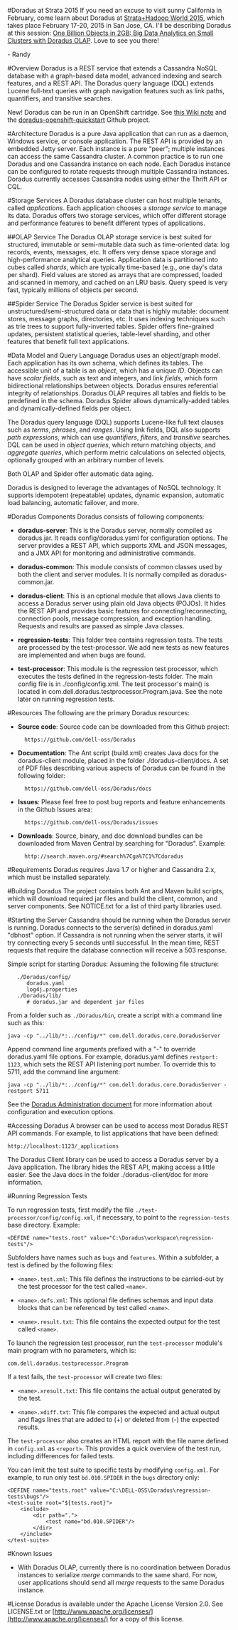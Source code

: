 #Doradus at Strata 2015
If you need an excuse to visit sunny California in February, come learn about Doradus at [Strata+Hadoop World 2015](http://strataconf.com/big-data-conference-ca-2015/), which takes place February 17-20, 2015 in San Jose, CA. I'll be describing Doradus at this session: [One Billion Objects in 2GB: Big Data Analytics on Small Clusters with Doradus OLAP](http://strataconf.com/big-data-conference-ca-2015/public/schedule/detail/38276). Love to see you there!

\- Randy

#Overview
Doradus is a REST service that extends a Cassandra NoSQL database with a
graph-based data model, advanced indexing and search features, and a REST API.
The Doradus query language (DQL) extends Lucene full-text queries with graph
navigation features such as link paths, quantifiers, and transitive searches.

New! Doradus can be run in an OpenShift cartridge. See [this Wiki note](https://github.com/dell-oss/Doradus/wiki#openshift-cartridge) and the [doradus-openshift-quickstart](https://github.com/dell-oss/doradus-openshift-quickstart) Github project.


#Architecture
Doradus is a pure Java application that can run as a daemon, Windows service, or
console application. The REST API is provided by an embedded Jetty server. Each
instance is a pure "peer"; multiple instances can access the same Cassandra
cluster. A common practice is to run one Doradus and one Cassandra instance on
each node. Each Doradus instance can be configured to rotate requests through
multiple Cassandra instances. Doradus currently accesses Cassandra nodes using
either the Thrift API or CQL.

#Storage Services
A Doradus database cluster can host multiple tenants, called *applications*.
Each application chooses a *storage service* to manage its data. Doradus offers
two storage services, which offer different storage and performance features to
benefit different types of applications.

##OLAP Service
The Doradus OLAP storage service is best suited for structured, immutable or
semi-mutable data such as time-oriented data: log records, events, messages,
etc. It offers very dense space storage and high-performance analytical queries.
Application data is partitioned into cubes called *shards*, which are typically
time-based (e.g., one day's data per shard). Field values are stored as arrays
that are compressed, loaded and scanned in memory, and cached on an LRU basis.
Query speed is very fast, typically millions of objects per second.

##Spider Service
The Doradus Spider service is best suited for unstructured/semi-structured data
or data that is highly mutable: document stores, message graphs, directories,
etc. It uses indexing techniques such as trie trees to support fully-inverted
tables. Spider offers fine-grained updates, persistent statistical queries,
table-level sharding, and other features that benefit full text applications.
   
#Data Model and Query Language
Doradus uses an object/graph model. Each application has its own schema, which
defines its tables. The accessible unit of a table is an *object*, which has a
unique *ID*. Objects can have *scalar fields*, such as text and integers, and
*link fields*, which form bidirectional relationships between objects. Doradus
ensures referential integrity of relationships. Doradus OLAP requires all tables
and fields to be predefined in the schema. Doradus Spider allows
dynamically-added tables and dynamically-defined fields per object.

The Doradus query language (DQL) supports Lucene-like full text clauses such as
*terms*, *phrases*, and *ranges*. Using link fields, DQL also supports *path
expressions*, which can use *quantifiers*, *filters*, and *transitive* searches.
DQL can be used in *object queries*, which return matching objects, and
*aggregate queries*, which perform metric calculations on selected objects,
optionally grouped with an arbitrary number of levels.

Both OLAP and Spider offer automatic data aging.

Doradus is designed to leverage the advantages of NoSQL technology. It supports
idempotent (repeatable) updates, dynamic expansion, automatic load balancing,
automatic failover, and more.

#Doradus Components
Doradus consists of following components:

- **doradus-server**: This is the Doradus server, normally compiled as
  doradus.jar. It reads config/doradus.yaml for configuration options. The
  server provides a REST API, which supports XML and JSON messages, and a JMX
  API for monitoring and administrative commands.
  
- **doradus-common**: This module consists of common classes used by both the
  client and server modules. It is normally compiled as doradus-common.jar.
  
- **doradus-client**: This is an optional module that allows Java clients to
  access a Doradus server using plain old Java objects (POJOs). It hides the
  REST API and provides basic features for connecting/reconnecting, connection
  pools, message compression, and exception handling. Requests and results are
  passed as simple Java classes.

- **regression-tests**: This folder tree contains regression tests. The tests
  are processed by the test-processor. We add new tests as new features are
  implemented and when bugs are found.

- **test-processor**: This module is the regression test processor, which
  executes the tests defined in the regression-tests folder. The main config
  file is in ./config/config.xml. The test processor's main() is located in
  com.dell.doradus.testprocessor.Program.java. See the note later on running
  regression tests.
  
#Resources
The following are the primary Doradus resources:

- **Source code**: Source code can be downloaded from this Github project:

		https://github.com/dell-oss/Doradus
       
- **Documentation**: The Ant script (build.xml) creates Java docs for the
  doradus-client module, placed in the folder ./doradus-client/docs. A set of
  PDF files describing various aspects of Doradus can be found in the following
  folder:

		https://github.com/dell-oss/Doradus/docs
    
- **Issues**: Please feel free to post bug reports and feature enhancements in
  the Github Issues area:
  
		https://github.com/dell-oss/Doradus/issues
    
- **Downloads**: Source, binary, and doc download bundles can be downloaded
  from Maven Central by searching for "Doradus". Example:
  
  		http://search.maven.org/#search%7Cga%7C1%7Cdoradus

#Requirements
Doradus requires Java 1.7 or higher and Cassandra 2.x, which must be installed
separately.

#Building Doradus
The project contains both Ant and Maven build scripts, which will download
required jar files and build the client, common, and server components. See
NOTICE.txt for a list of third party libraries used.

#Starting the Server
Cassandra should be running when the Doradus server is running. Doradus connects
to the server(s) defined in doradus.yaml "dbhost" option. If Cassandra is not
running when the server starts, it will try connecting every 5 seconds until
successful. In the mean time, REST requests that require the database connection
will receive a 503 response.

Simple script for starting Doradus: Assuming the following file structure:

```
   ./Doradus/config/
      doradus.yaml
      log4j.properties
   ./Doradus/lib/
      # doradus.jar and dependent jar files
```

From a folder such as `./Doradus/bin`, create a script with a command line such as
this:

    java -cp "../lib/*:../config/*" com.dell.doradus.core.DoradusServer
    
Append command line arguments prefixed with a "-" to override doradus.yaml file
options. For example, doradus.yaml defines `restport: 1123`, which sets the REST
API listening port number. To override this to 5711, add the command line
argument:

    java -cp "../lib/*:../config/*" com.dell.doradus.core.DoradusServer -restport 5711
    
See the [Doradus Administration document](https://github.com/dell-oss/Doradus/blob/master/docs/Doradus%20Administration.pdf) for more information about configuration
and execution options.

#Accessing Doradus
A browser can be used to access most Doradus REST API commands. For example, to
list applications that have been defined:

    http://localhost:1123/_applications
    
The Doradus Client library can be used to access a Doradus server by a Java
application. The library hides the REST API, making access a little easier. See
the Java docs in the folder ./doradus-client/doc for more information.

#Running Regression Tests

To run regression tests, first modify the file `./test-processor/config/config.xml`, if
necessary, to point to the `regression-tests` base directory. Example:

	<DEFINE name="tests.root" value="C:\Doradus\workspace\regression-tests"/>

Subfolders have names such as `bugs` and `features`. Within a subfolder, a test is defined
by the following files:

* `<name>.test.xml`: This file defines the instructions to be carried-out by the test
  processor for the test called `<name>`.

* `<name>.defs.xml`: This optional file defines schemas and input data blocks that can be
  referenced by test called `<name>`.

* `<name>.result.txt`: This file contains the expected output for the test called `<name>`.

To launch the regression test processor, run the `test-processor` module's main program
with no parameters, which is:

	com.dell.doradus.testprocessor.Program

If a test fails, the `test-processor` will create two files:

* `<name>.xresult.txt`: This file contains the actual output generated by the test.

* `<name>.xdiff.txt`: This file compares the expected and actual output and flags lines
  that are added to (+) or deleted from (-) the expected results.

The `test-processor` also creates an HTML report with the file name defined in `config.xml`
as `<report>`. This provides a quick overview of the test run, including differences for
failed tests.

You can limit the test suite to specific tests by modifying `config.xml`. For example,
to run only test `bd.010.SPIDER` in the `bugs` directory only:

	<DEFINE name="tests.root" value="C:\DELL-OSS\Doradus\regression-tests\bugs"/>
	<test-suite root="${tests.root}">
    	<include>
        	<dir path=".">
            	<test name="bd.010.SPIDER"/>
			</dir>
		</include>
	</test-suite>

#Known Issues
- With Doradus OLAP, currently there is no coordination between Doradus
  instances to serialize *merge* commands to the same shard. For now, user
  applications should send all *merge* requests to the same Doradus instance.

 
#License
Doradus is available under the Apache License Version 2.0. See LICENSE.txt or
[http://www.apache.org/licenses/](http://www.apache.org/licenses/) for a copy of this license.
